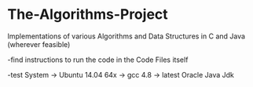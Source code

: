 # The-Algorithms-Project
Implementations of various Algorithms and Data Structures in C and Java (wherever feasible)

-find instructions to run the code in the Code Files itself

-test System
	->  Ubuntu 14.04 64x
	->  gcc 4.8
	->  latest Oracle Java Jdk